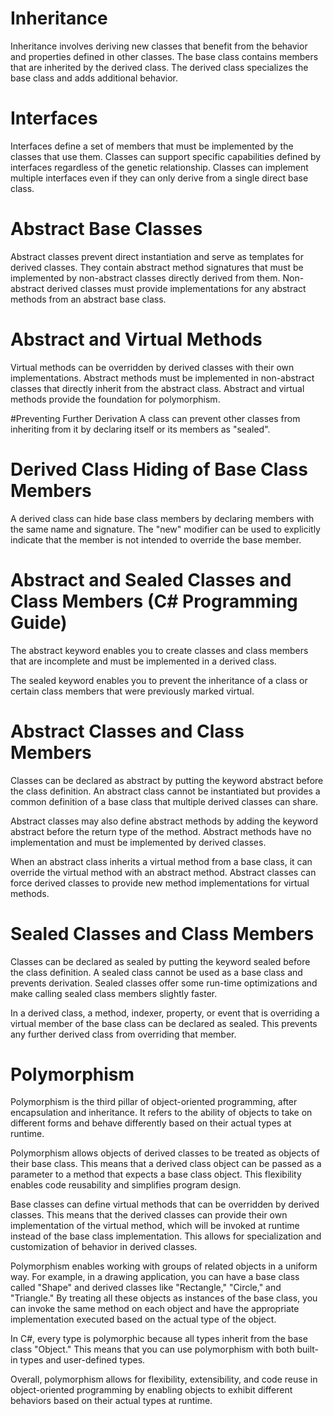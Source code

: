 # Inheritance
Inheritance involves deriving new classes that benefit from the behavior and properties defined in other classes. The base class contains members that are inherited by the derived class. The derived class specializes the base class and adds additional behavior.

# Interfaces
Interfaces define a set of members that must be implemented by the classes that use them. Classes can support specific capabilities defined by interfaces regardless of the genetic relationship. Classes can implement multiple interfaces even if they can only derive from a single direct base class.

# Abstract Base Classes
Abstract classes prevent direct instantiation and serve as templates for derived classes. They contain abstract method signatures that must be implemented by non-abstract classes directly derived from them. Non-abstract derived classes must provide implementations for any abstract methods from an abstract base class.

# Abstract and Virtual Methods
Virtual methods can be overridden by derived classes with their own implementations. Abstract methods must be implemented in non-abstract classes that directly inherit from the abstract class. Abstract and virtual methods provide the foundation for polymorphism.

#Preventing Further Derivation
A class can prevent other classes from inheriting from it by declaring itself or its members as "sealed".

# Derived Class Hiding of Base Class Members
A derived class can hide base class members by declaring members with the same name and signature. The "new" modifier can be used to explicitly indicate that the member is not intended to override the base member.

# Abstract and Sealed Classes and Class Members (C# Programming Guide)
The abstract keyword enables you to create classes and class members that are incomplete and must be implemented in a derived class.

The sealed keyword enables you to prevent the inheritance of a class or certain class members that were previously marked virtual.

# Abstract Classes and Class Members
Classes can be declared as abstract by putting the keyword abstract before the class definition. An abstract class cannot be instantiated but provides a common definition of a base class that multiple derived classes can share.

Abstract classes may also define abstract methods by adding the keyword abstract before the return type of the method. Abstract methods have no implementation and must be implemented by derived classes.

When an abstract class inherits a virtual method from a base class, it can override the virtual method with an abstract method. Abstract classes can force derived classes to provide new method implementations for virtual methods.

# Sealed Classes and Class Members
Classes can be declared as sealed by putting the keyword sealed before the class definition. A sealed class cannot be used as a base class and prevents derivation. Sealed classes offer some run-time optimizations and make calling sealed class members slightly faster.

In a derived class, a method, indexer, property, or event that is overriding a virtual member of the base class can be declared as sealed. This prevents any further derived class from overriding that member.

# Polymorphism 

Polymorphism is the third pillar of object-oriented programming, after encapsulation and inheritance. It refers to the ability of objects to take on different forms and behave differently based on their actual types at runtime.

Polymorphism allows objects of derived classes to be treated as objects of their base class. This means that a derived class object can be passed as a parameter to a method that expects a base class object. This flexibility enables code reusability and simplifies program design.

Base classes can define virtual methods that can be overridden by derived classes. This means that the derived classes can provide their own implementation of the virtual method, which will be invoked at runtime instead of the base class implementation. This allows for specialization and customization of behavior in derived classes.

Polymorphism enables working with groups of related objects in a uniform way. For example, in a drawing application, you can have a base class called "Shape" and derived classes like "Rectangle," "Circle," and "Triangle." By treating all these objects as instances of the base class, you can invoke the same method on each object and have the appropriate implementation executed based on the actual type of the object.

In C#, every type is polymorphic because all types inherit from the base class "Object." This means that you can use polymorphism with both built-in types and user-defined types.

Overall, polymorphism allows for flexibility, extensibility, and code reuse in object-oriented programming by enabling objects to exhibit different behaviors based on their actual types at runtime.
